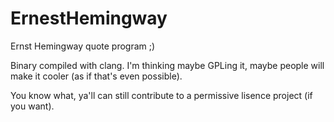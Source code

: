 # ErnestHemingway
Ernst Hemingway quote program ;)

Binary compiled with clang.
I'm thinking maybe GPLing it, maybe people will make it cooler (as if that's even possible).

You know what, ya'll can still contribute to a permissive lisence project (if you want).
